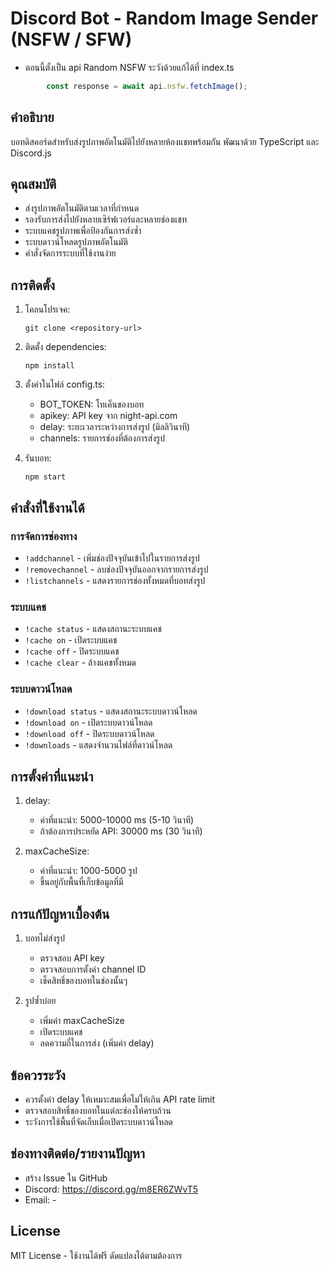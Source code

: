 # Discord Bot - Random Image Sender (NSFW / SFW)
- ตอนนี้ตั้งเป็น api Random NSFW ระวังด้วยแก้ได้ที่ index.ts
```ts
        const response = await api.nsfw.fetchImage();
```
## คำอธิบาย
บอทดิสคอร์ดสำหรับส่งรูปภาพอัตโนมัติไปยังหลายห้องแชทพร้อมกัน พัฒนาด้วย TypeScript และ Discord.js

## คุณสมบัติ
- ส่งรูปภาพอัตโนมัติตามเวลาที่กำหนด
- รองรับการส่งไปยังหลายเซิร์ฟเวอร์และหลายช่องแชท
- ระบบแคชรูปภาพเพื่อป้องกันการส่งซ้ำ
- ระบบดาวน์โหลดรูปภาพอัตโนมัติ
- คำสั่งจัดการระบบที่ใช้งานง่าย

## การติดตั้ง
1. โคลนโปรเจค:
   ```
   git clone <repository-url>
   ```

2. ติดตั้ง dependencies:
   ```
   npm install
   ```

3. ตั้งค่าในไฟล์ config.ts:
   - BOT_TOKEN: โทเค็นของบอท
   - apikey: API key จาก night-api.com
   - delay: ระยะเวลาระหว่างการส่งรูป (มิลลิวินาที)
   - channels: รายการช่องที่ต้องการส่งรูป

4. รันบอท:
   ```
   npm start
   ```

## คำสั่งที่ใช้งานได้

### การจัดการช่องทาง
- `!addchannel` - เพิ่มช่องปัจจุบันเข้าไปในรายการส่งรูป
- `!removechannel` - ลบช่องปัจจุบันออกจากรายการส่งรูป
- `!listchannels` - แสดงรายการช่องทั้งหมดที่บอทส่งรูป

### ระบบแคช
- `!cache status` - แสดงสถานะระบบแคช
- `!cache on` - เปิดระบบแคช
- `!cache off` - ปิดระบบแคช
- `!cache clear` - ล้างแคชทั้งหมด

### ระบบดาวน์โหลด
- `!download status` - แสดงสถานะระบบดาวน์โหลด
- `!download on` - เปิดระบบดาวน์โหลด
- `!download off` - ปิดระบบดาวน์โหลด
- `!downloads` - แสดงจำนวนไฟล์ที่ดาวน์โหลด

## การตั้งค่าที่แนะนำ
1. delay: 
   - ค่าที่แนะนำ: 5000-10000 ms (5-10 วินาที)
   - ถ้าต้องการประหยัด API: 30000 ms (30 วินาที)

2. maxCacheSize:
   - ค่าที่แนะนำ: 1000-5000 รูป
   - ขึ้นอยู่กับพื้นที่เก็บข้อมูลที่มี

## การแก้ปัญหาเบื้องต้น
1. บอทไม่ส่งรูป
   - ตรวจสอบ API key
   - ตรวจสอบการตั้งค่า channel ID
   - เช็คสิทธิ์ของบอทในช่องนั้นๆ

2. รูปซ้ำบ่อย
   - เพิ่มค่า maxCacheSize
   - เปิดระบบแคช
   - ลดความถี่ในการส่ง (เพิ่มค่า delay)

## ข้อควรระวัง
- ควรตั้งค่า delay ให้เหมาะสมเพื่อไม่ให้เกิน API rate limit
- ตรวจสอบสิทธิ์ของบอทในแต่ละช่องให้ครบถ้วน
- ระวังการใช้พื้นที่จัดเก็บเมื่อเปิดระบบดาวน์โหลด

## ช่องทางติดต่อ/รายงานปัญหา
- สร้าง Issue ใน GitHub
- Discord: https://discord.gg/m8ER6ZWvT5
- Email: -

## License
MIT License - ใช้งานได้ฟรี ดัดแปลงได้ตามต้องการ